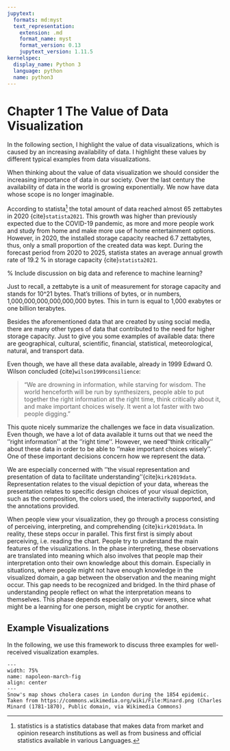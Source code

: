 ```yaml
---
jupytext:
  formats: md:myst
  text_representation:
    extension: .md
    format_name: myst
    format_version: 0.13
    jupytext_version: 1.11.5
kernelspec:
  display_name: Python 3
  language: python
  name: python3
---
```


# Chapter 1 The Value of Data Visualization

In the following section, I highlight the value of data visualizations, which is caused by an increasing availability of data. I highlight these values by different typical examples from data visualizations.

When thinking about the value of data visualization we should consider the increasing importance of data in our society. Over the last century the availability of data in the world is growing exponentially. We now have data whose scope is no longer imaginable.

According to statista[^1] the total amount of data reached almost 65 zettabytes in 2020 {cite}`statista2021`. This growth was higher than previously expected due to the COVID-19 pandemic, as more and more people work and study from home and make more use of home entertainment options. However, in 2020, the installed storage capacity reached 6.7 zettabytes, thus, only a small proportion of the created data was kept. During the forecast period from 2020 to 2025, statista states an average annual growth rate of 19.2 % in storage capacity {cite}`statista2021`.

% Include discussion on big data and reference to machine learning?

Just to recall, a zettabyte is a unit of measurement for storage capacity and stands for 10^21 bytes. That’s trillions of bytes, or in numbers, 1,000,000,000,000,000,000 bytes. This in turn is equal to 1,000 exabytes or one billion terabytes.

Besides the aforementioned data that are created by using social media, there are many other types of data that contributed to the need for higher storage capacity. Just to give you some examples of available data: there are geographical, cultural, scientific, financial, statistical, meteorological, natural, and transport data.

Even though, we have all these data available, already in 1999 Edward O. Wilson concluded {cite}`wilson1999consilience`: 
> “We are drowning in information, while starving for wisdom. The world henceforth will be run by synthesizers, people able to put together the right information at the right time, think critically about it, and make important choices wisely. It went a lot faster with two people digging.”

This quote nicely summarize the challenges we face in data visualization. Even though, we have a lot of data available it turns out that we need the ‘’right information’’ at the ‘’right time’‘. However, we need’‘think critically’’ about these data in order to be able to ‘’make important choices wisely’’. One of these important decisions concern how we represent the data.

We are especially concerned with ‘’the visual representation and presentation of data to facilitate understanding’’{cite}`kirk2019data`. Representation relates to the visual depiction of your data, whereas the presentation relates to specific design choices of your visual depiction, such as the composition, the colors used, the interactivity supported, and the annotations provided.

When people view your visualization, they go through a process consisting of perceiving, interpreting, and comprehending {cite}`kirk2019data`. In reality, these steps occur in parallel. This first first is simply about perceiving, i.e. reading the chart. People try to understand the main features of the visualizations. In the phase interpreting, these observations are translated into meaning which also involves that people map their interpretation onto their own knowledge about this domain. Especially in situations, where people might not have enough knowledge in the visualized domain, a gap between the observation and the meaning might occur. This gap needs to be recognized and bridged. In the third phase of understanding people reflect on what the interpretation means to themselves. This phase depends especially on your viewers, since what might be a learning for one person, might be cryptic for another.

## Example Visualizations

In the following, we use this framework to discuss three examples for well-received visualization examples. 

```{figure} ./images/minard-napoleon-march.jpg
---
width: 75%
name: napoleon-march-fig
align: center
---
Snow's map shows cholera cases in London during the 1854 epidemic. Taken from https://commons.wikimedia.org/wiki/File:Minard.png (Charles Minard (1781-1870), Public domain, via Wikimedia Commons)
```



[^1]: statistics is a statistics database that makes data from market and opinion research institutions as well as from business and official statistics available in various Languages.
